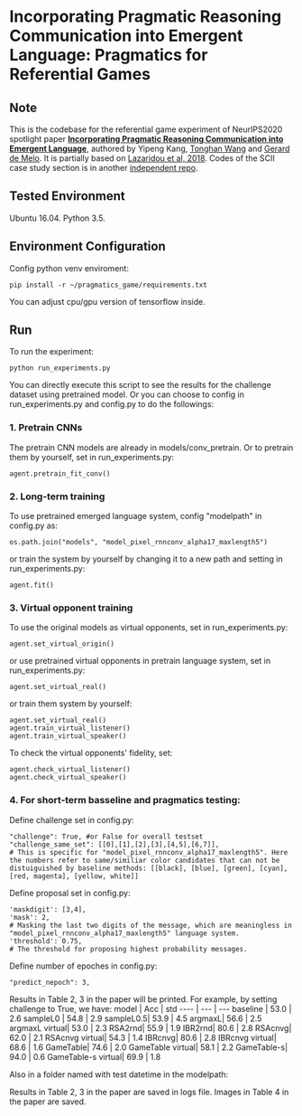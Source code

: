 # Incorporating Pragmatic Reasoning Communication into Emergent Language: Pragmatics for Referential Games

## Note
 This is the codebase for the referential game experiment of NeurIPS2020 spotlight paper [**Incorporating Pragmatic Reasoning Communication into Emergent Language**](https://fringsoo.github.io/pragmatic_in2_emergent_papersite/), authored by Yipeng Kang, [Tonghan Wang](https://tonghanwang.github.io/) and [Gerard de Melo](http://gerard.demelo.org/). It is partially based on [Lazaridou et al, 2018](https://github.com/NickLeoMartin/emergent_comm_rl). Codes of the SCII case study section is in another [independent repo](https://github.com/fringsoo/NDQ).

## Tested Environment
Ubuntu 16.04. Python 3.5.

## Environment Configuration
<!-- To config environments and install necessary dependencies, including compiling and rendering tools, run the following script. (You do not have to follow each specific command inside, just make sure you can successfully render PyBullet images and store them as numpy arrays.)
```shell
bash env_config.sh
``` -->
Config python venv enviroment:
```shell
pip install -r ~/pragmatics_game/requirements.txt
```
You can adjust cpu/gpu version of tensorflow inside.

## Run
To run the experiment:
```shell
python run_experiments.py
```
You can directly execute this script to see the results for the challenge dataset using pretrained model. Or you can choose to config in run_experiments.py and config.py to do the followings:

### 1. Pretrain CNNs
The pretrain CNN models are already in models/conv_pretrain. Or to pretrain them by yourself, set in run_experiments.py:
```shell
agent.pretrain_fit_conv()
```

### 2. Long-term training
To use pretrained emerged language system, config "modelpath" in config.py as:
```shell
os.path.join("models", "model_pixel_rnnconv_alpha17_maxlength5")
```
or train the system by yourself by changing it to a new path and  setting in run_experiments.py:
```shell
agent.fit()
```

### 3. Virtual opponent training
To use the original models as virtual opponents, set in run_experiments.py:
```shell
agent.set_virtual_origin()
```
or use pretrained virtual opponents in pretrain language system, set in run_experiments.py:
```shell
agent.set_virtual_real()
```
or train them system by yourself:
```shell
agent.set_virtual_real()
agent.train_virtual_listener()
agent.train_virtual_speaker()
```
To check the virtual opponents' fidelity, set:
```shell
agent.check_virtual_listener()
agent.check_virtual_speaker()
```

### 4. For short-term basseline and pragmatics testing:
Define challenge set in config.py:
```shell
"challenge": True, #or False for overall testset
"challenge_same_set": [[0],[1],[2],[3],[4,5],[6,7]], 
# This is specific for "model_pixel_rnnconv_alpha17_maxlength5". Here the numbers refer to same/similiar color candidates that can not be distuiguished by baseline methods: [[black], [blue], [green], [cyan], [red, magenta], [yellow, white]]
```
Define proposal set in config.py:
```shell
'maskdigit': [3,4], 
'mask': 2,
# Masking the last two digits of the message, which are meaningless in  "model_pixel_rnnconv_alpha17_maxlength5" language system.
'threshold': 0.75, 
# The threshold for proposing highest probability messages.
```
Define number of epoches in config.py:
```shell
"predict_nepoch": 3,
```

Results in Table 2, 3 in the paper will be printed. For example, by setting challenge to True, we have:
model | Acc | std
---- | --- | ---
baseline | 53.0 | 2.6
sampleL0 | 54.8 | 2.9
sampleL0.5| 53.9 | 4.5
argmaxL| 56.6 | 2.5
argmaxL virtual| 53.0 | 2.3
RSA2rnd| 55.9 | 1.9
IBR2rnd| 80.6 | 2.8
RSAcnvg| 62.0 | 2.1
RSAcnvg virtual| 54.3 | 1.4
IBRcnvg| 80.6 | 2.8
IBRcnvg virtual| 68.6 | 1.6
GameTable| 74.6 | 2.0
GameTable virtual| 58.1 | 2.2
GameTable-s| 94.0 | 0.6
GameTable-s virtual| 69.9 | 1.8


Also in a folder named with test datetime in the modelpath:

Results in Table 2, 3 in the paper are saved in logs file.
Images in Table 4 in the paper are saved. 